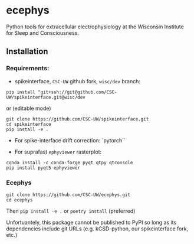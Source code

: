 # ecephys
Python tools for extracellular electrophysiology at the Wisconsin Institute for Sleep and Consciousness.

## Installation

### Requirements:

 - spikeinterface, ``CSC-UW`` github fork, `wisc/dev` branch:

```
pip install "git+ssh://git@github.com/CSC-UW/spikeinterface.git@wisc/dev
```
or (editable mode)
```
git clone https://github.com/CSC-UW/spikeinterface.git
cd spikeinterface
pip install -e .
```

  - For spike-interface drift correction: `pytorch``


  - For suprafast `ephyviewer` rasterplot:

```
conda install -c conda-forge pyqt qtpy qtconsole
pip install pyqt5 ephyviewer
```

### Ecephys


```
git clone https://github.com/CSC-UW/ecephys.git
cd ecephys
```
Then `pip install -e .` or `poetry install` (preferred)

Unfortuantely, this package cannot be published to PyPI so long as its dependencies include git URLs (e.g. kCSD-python, our spikeinterface fork, etc.)

